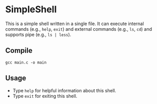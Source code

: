 # SimpleShell

This is a simple shell written in a single file. It can execute internal commands (e.g., `help`, `exit`) and external commands (e.g., `ls`, `cd`) and supports pipe (e.g., `ls | less`).

## Compile

```shell
gcc main.c -o main
```

## Usage

- Type `help` for helpful information about this shell.
- Type `exit` for exiting this shell.